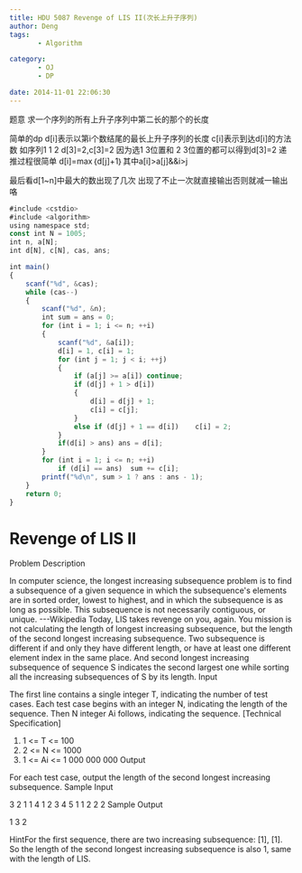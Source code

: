 ```yaml
---
title: HDU 5087 Revenge of LIS II(次长上升子序列)
author: Deng
tags: 
       - Algorithm

category: 
       - OJ
       - DP

date: 2014-11-01 22:06:30
---
```

题意 求一个序列的所有上升子序列中第二长的那个的长度

简单的dp d[i]表示以第i个数结尾的最长上升子序列的长度 c[i]表示到达d[i]的方法数 如序列1 1 2 d[3]=2,c[3]=2 因为选1 3位置和 2 3位置的都可以得到d[3]=2 递推过程很简单 d[i]=max｛d[j]+1｝其中a[i]>a[j]&&i>j

最后看d[1~n]中最大的数出现了几次 出现了不止一次就直接输出否则就减一输出咯

```js 
#include <cstdio>
#include <algorithm>
using namespace std;
const int N = 1005;
int n, a[N];
int d[N], c[N], cas, ans;

int main()
{
    scanf("%d", &cas);
    while (cas--)
    {
        scanf("%d", &n);
        int sum = ans = 0;
        for (int i = 1; i <= n; ++i)
        {
            scanf("%d", &a[i]);
            d[i] = 1, c[i] = 1;
            for (int j = 1; j < i; ++j)
            {
                if (a[j] >= a[i]) continue;
                if (d[j] + 1 > d[i])
                {
                    d[i] = d[j] + 1;
                    c[i] = c[j];
                }
                else if (d[j] + 1 == d[i])    c[i] = 2;
            }
            if(d[i] > ans) ans = d[i];
        }
        for (int i = 1; i <= n; ++i)
            if (d[i] == ans)  sum += c[i];
        printf("%d\n", sum > 1 ? ans : ans - 1);
    }
    return 0;
}
```

# Revenge of LIS II

Problem Description

In computer science, the longest increasing subsequence problem is to find a subsequence of a given sequence in which the subsequence's elements are in sorted order, lowest to highest, and in which the subsequence is as long as possible. This subsequence is not necessarily contiguous, or unique.
---Wikipedia
Today, LIS takes revenge on you, again. You mission is not calculating the length of longest increasing subsequence, but the length of the second longest increasing subsequence.
Two subsequence is different if and only they have different length, or have at least one different element index in the same place. And second longest increasing subsequence of sequence S indicates the second largest one while sorting all the increasing subsequences of S by its length.
Input

The first line contains a single integer T, indicating the number of test cases.
Each test case begins with an integer N, indicating the length of the sequence. Then N integer Ai follows, indicating the sequence.
[Technical Specification]
1. 1 <= T <= 100
2. 2 <= N <= 1000
3. 1 <= Ai <= 1 000 000 000
Output

For each test case, output the length of the second longest increasing subsequence.
Sample Input

3 2 1 1 4 1 2 3 4 5 1 1 2 2 2
Sample Output

1 3 2

HintFor the first sequence, there are two increasing subsequence: [1], [1]. So the length of the second longest increasing subsequence is also 1, same with the length of LIS.